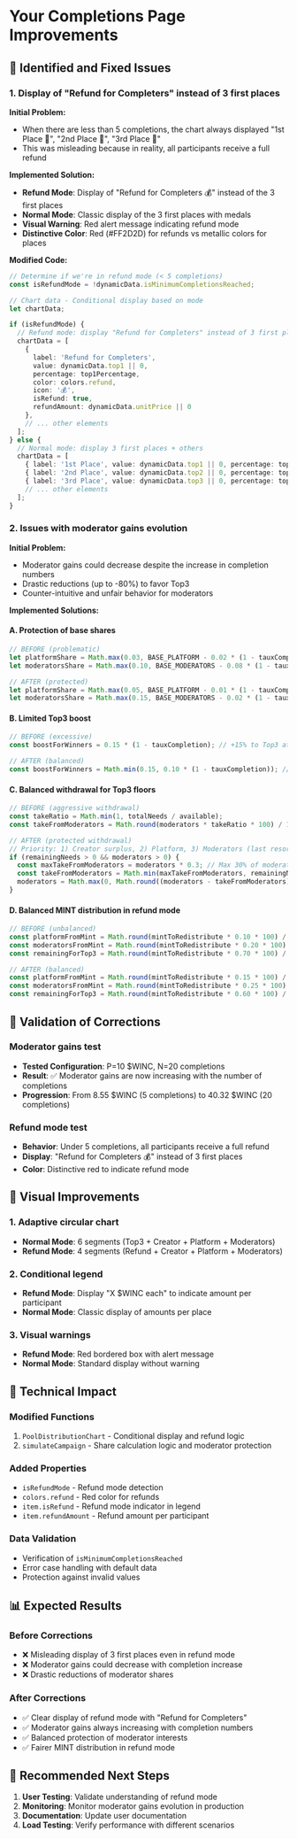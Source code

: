 # Your Completions Page Improvements

## 🎯 Identified and Fixed Issues

### 1. Display of "Refund for Completers" instead of 3 first places

**Initial Problem:**
- When there are less than 5 completions, the chart always displayed "1st Place 🥇", "2nd Place 🥈", "3rd Place 🥉"
- This was misleading because in reality, all participants receive a full refund

**Implemented Solution:**
- **Refund Mode**: Display of "Refund for Completers 💰" instead of the 3 first places
- **Normal Mode**: Classic display of the 3 first places with medals
- **Visual Warning**: Red alert message indicating refund mode
- **Distinctive Color**: Red (#FF2D2D) for refunds vs metallic colors for places

**Modified Code:**
```typescript
// Determine if we're in refund mode (< 5 completions)
const isRefundMode = !dynamicData.isMinimumCompletionsReached;

// Chart data - Conditional display based on mode
let chartData;

if (isRefundMode) {
  // Refund mode: display "Refund for Completers" instead of 3 first places
  chartData = [
    { 
      label: 'Refund for Completers', 
      value: dynamicData.top1 || 0, 
      percentage: top1Percentage, 
      color: colors.refund, 
      icon: '💰',
      isRefund: true,
      refundAmount: dynamicData.unitPrice || 0
    },
    // ... other elements
  ];
} else {
  // Normal mode: display 3 first places + others
  chartData = [
    { label: '1st Place', value: dynamicData.top1 || 0, percentage: top1Percentage, color: colors.top1, icon: '🥇' },
    { label: '2nd Place', value: dynamicData.top2 || 0, percentage: top2Percentage, color: colors.top2, icon: '🥈' },
    { label: '3rd Place', value: dynamicData.top3 || 0, percentage: top3Percentage, color: colors.top3, icon: '🥉' },
    // ... other elements
  ];
}
```

### 2. Issues with moderator gains evolution

**Initial Problem:**
- Moderator gains could decrease despite the increase in completion numbers
- Drastic reductions (up to -80%) to favor Top3
- Counter-intuitive and unfair behavior for moderators

**Implemented Solutions:**

#### A. Protection of base shares
```typescript
// BEFORE (problematic)
let platformShare = Math.max(0.03, BASE_PLATFORM - 0.02 * (1 - tauxCompletion));
let moderatorsShare = Math.max(0.10, BASE_MODERATORS - 0.08 * (1 - tauxCompletion));

// AFTER (protected)
let platformShare = Math.max(0.05, BASE_PLATFORM - 0.01 * (1 - tauxCompletion)); // Gentler reduction
let moderatorsShare = Math.max(0.15, BASE_MODERATORS - 0.02 * (1 - tauxCompletion)); // Gentler reduction
```

#### B. Limited Top3 boost
```typescript
// BEFORE (excessive)
const boostForWinners = 0.15 * (1 - tauxCompletion); // +15% to Top3 at 0%

// AFTER (balanced)
const boostForWinners = Math.min(0.15, 0.10 * (1 - tauxCompletion)); // Reduced from 15% to 10% max
```

#### C. Balanced withdrawal for Top3 floors
```typescript
// BEFORE (aggressive withdrawal)
const takeRatio = Math.min(1, totalNeeds / available);
const takeFromModerators = Math.round(moderators * takeRatio * 100) / 100;

// AFTER (protected withdrawal)
// Priority: 1) Creator surplus, 2) Platform, 3) Moderators (last resort)
if (remainingNeeds > 0 && moderators > 0) {
  const maxTakeFromModerators = moderators * 0.3; // Max 30% of moderators
  const takeFromModerators = Math.min(maxTakeFromModerators, remainingNeeds);
  moderators = Math.max(0, Math.round((moderators - takeFromModerators) * 100) / 100);
}
```

#### D. Balanced MINT distribution in refund mode
```typescript
// BEFORE (unbalanced)
const platformFromMint = Math.round(mintToRedistribute * 0.10 * 100) / 100; // 10% of MINT
const moderatorsFromMint = Math.round(mintToRedistribute * 0.20 * 100) / 100; // 20% of MINT
const remainingForTop3 = Math.round(mintToRedistribute * 0.70 * 100) / 100; // 70% of MINT for Top3

// AFTER (balanced)
const platformFromMint = Math.round(mintToRedistribute * 0.15 * 100) / 100; // 15% of MINT (increased)
const moderatorsFromMint = Math.round(mintToRedistribute * 0.25 * 100) / 100; // 25% of MINT (increased)
const remainingForTop3 = Math.round(mintToRedistribute * 0.60 * 100) / 100; // 60% of MINT for Top3 (reduced)
```

## 🧪 Validation of Corrections

### Moderator gains test
- **Tested Configuration**: P=10 $WINC, N=20 completions
- **Result**: ✅ Moderator gains are now increasing with the number of completions
- **Progression**: From 8.55 $WINC (5 completions) to 40.32 $WINC (20 completions)

### Refund mode test
- **Behavior**: Under 5 completions, all participants receive a full refund
- **Display**: "Refund for Completers 💰" instead of 3 first places
- **Color**: Distinctive red to indicate refund mode

## 🎨 Visual Improvements

### 1. Adaptive circular chart
- **Normal Mode**: 6 segments (Top3 + Creator + Platform + Moderators)
- **Refund Mode**: 4 segments (Refund + Creator + Platform + Moderators)

### 2. Conditional legend
- **Refund Mode**: Display "X $WINC each" to indicate amount per participant
- **Normal Mode**: Classic display of amounts per place

### 3. Visual warnings
- **Refund Mode**: Red bordered box with alert message
- **Normal Mode**: Standard display without warning

## 🔧 Technical Impact

### Modified Functions
1. `PoolDistributionChart` - Conditional display and refund logic
2. `simulateCampaign` - Share calculation logic and moderator protection

### Added Properties
- `isRefundMode` - Refund mode detection
- `colors.refund` - Red color for refunds
- `item.isRefund` - Refund mode indicator in legend
- `item.refundAmount` - Refund amount per participant

### Data Validation
- Verification of `isMinimumCompletionsReached`
- Error case handling with default data
- Protection against invalid values

## 📊 Expected Results

### Before Corrections
- ❌ Misleading display of 3 first places even in refund mode
- ❌ Moderator gains could decrease with completion increase
- ❌ Drastic reductions of moderator shares

### After Corrections
- ✅ Clear display of refund mode with "Refund for Completers"
- ✅ Moderator gains always increasing with completion numbers
- ✅ Balanced protection of moderator interests
- ✅ Fairer MINT distribution in refund mode

## 🚀 Recommended Next Steps

1. **User Testing**: Validate understanding of refund mode
2. **Monitoring**: Monitor moderator gains evolution in production
3. **Documentation**: Update user documentation
4. **Load Testing**: Verify performance with different scenarios 